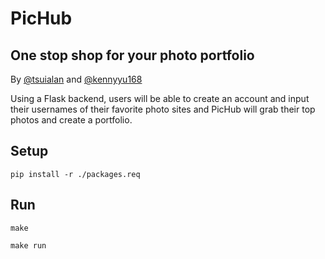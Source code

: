 # PicHub
## One stop shop for your photo portfolio

By [@tsuialan](https://github.com/tsuialan) and [@kennyyu168](https://github.com/kennyyu168)

Using a Flask backend, users will be able to create an account and input their usernames of their favorite photo sites and PicHub
will grab their top photos and create a portfolio.


## Setup
```
pip install -r ./packages.req
```

## Run
```
make
```
```
make run
```
